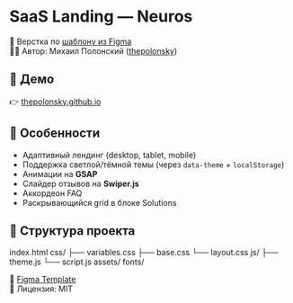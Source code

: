 # SaaS Landing — Neuros

🎨 Верстка по [шаблону из Figma](https://www.figma.com/design/7AB2YR50LvQxws4MKD3M4I/SaaS-Landing-Page-Template---Neuros-Lite-AI-Powerd-product--Community-?node-id=223-63937&t=RymRep2K3bsEHNvI-0)  
👨‍💻 Автор: Михаил Полонский ([thepolonsky](https://github.com/thepolonsky))

## 🚀 Демо

👉 [thepolonsky.github.io](https://thepolonsky.github.io/SaaSLanding/)

## 🔑 Особенности

- Адаптивный лендинг (desktop, tablet, mobile)
- Поддержка светлой/тёмной темы (через `data-theme` + `localStorage`)
- Анимации на **GSAP**
- Слайдер отзывов на **Swiper.js**
- Аккордеон FAQ
- Раскрывающийся grid в блоке Solutions

## 📂 Структура проекта

index.html
css/
├── variables.css
├── base.css
└── layout.css
js/
├── theme.js
└── script.js
assets/
fonts/

🔗 [Figma Template](https://www.figma.com/design/7AB2YR50LvQxws4MKD3M4I/SaaS-Landing-Page-Template---Neuros-Lite-AI-Powerd-product--Community-?node-id=223-63937&t=RymRep2K3bsEHNvI-0)  
📌 Лицензия: MIT
